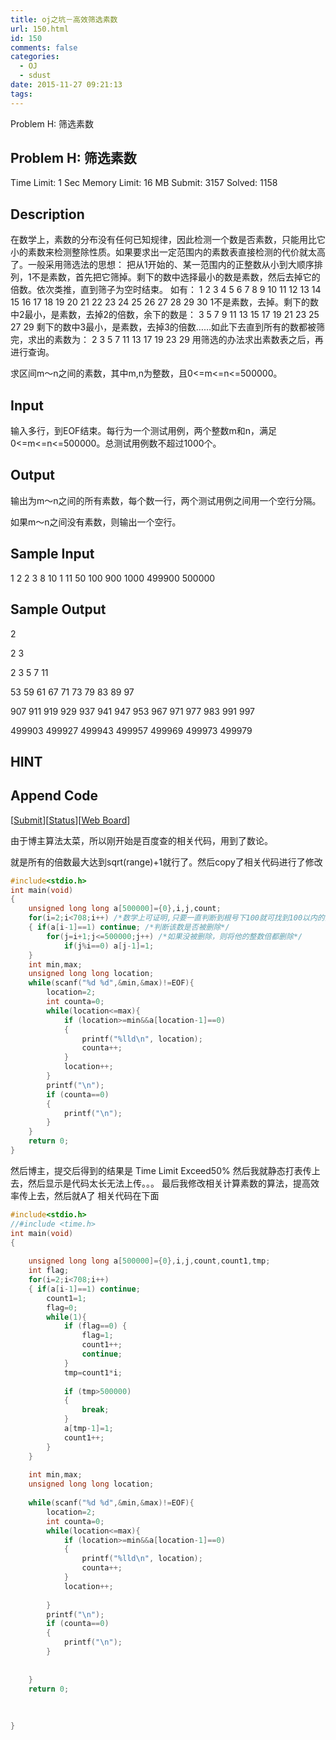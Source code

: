 ```yaml
---
title: oj之坑－高效筛选素数
url: 150.html
id: 150
comments: false
categories:
  - OJ
  - sdust
date: 2015-11-27 09:21:13
tags:
---
```


Problem H: 筛选素数

Problem H: 筛选素数
---------------

Time Limit: 1 Sec  Memory Limit: 16 MB
Submit: 3157  Solved: 1158

Description
-----------

在数学上，素数的分布没有任何已知规律，因此检测一个数是否素数，只能用比它小的素数来检测整除性质。如果要求出一定范围内的素数表直接检测的代价就太高了。一般采用筛选法的思想：
把从1开始的、某一范围内的正整数从小到大顺序排列，1不是素数，首先把它筛掉。剩下的数中选择最小的数是素数，然后去掉它的倍数。依次类推，直到筛子为空时结束。
如有：
1 2 3 4 5 6 7 8 9 10 11 12 13 14 15 16 17 18 19 20 21 22 23 24 25 26 27 28 29 30
1不是素数，去掉。剩下的数中2最小，是素数，去掉2的倍数，余下的数是：
3 5 7 9 11 13 15 17 19 21 23 25 27 29
剩下的数中3最小，是素数，去掉3的倍数……如此下去直到所有的数都被筛完，求出的素数为：
2 3 5 7 11 13 17 19 23 29
用筛选的办法求出素数表之后，再进行查询。

求区间m～n之间的素数，其中m,n为整数，且0<=m<=n<=500000。

Input
-----

输入多行，到EOF结束。每行为一个测试用例，两个整数m和n，满足0<=m<=n<=500000。总测试用例数不超过1000个。

Output
------

输出为m～n之间的所有素数，每个数一行，两个测试用例之间用一个空行分隔。

如果m～n之间没有素数，则输出一个空行。

Sample Input
------------

1 2
2 3
8 10
1 11
50 100
900 1000
499900 500000

Sample Output
-------------

2

2
3

2
3
5
7
11

53
59
61
67
71
73
79
83
89
97

907
911
919
929
937
941
947
953
967
971
977
983
991
997

499903
499927
499943
499957
499969
499973
499979

HINT
----

Append Code
-----------

\[[Submit](submitpage.php?cid=1971&pid=7&langmask=1022)\]\[[Status](problemstatus.php?id=1179)\]\[[Web Board](bbs.php?pid=1179&cid=1971)\]


由于博主算法太菜，所以刚开始是百度查的相关代码，用到了数论。 

就是所有的倍数最大达到sqrt(range)+1就行了。然后copy了相关代码进行了修改

```c
#include<stdio.h>
int main(void)
{
	unsigned long long a[500000]={0},i,j,count;
    for(i=2;i<708;i++) /*数学上可证明,只要一直判断到根号下100就可找到100以内的全部素数*/
    { if(a[i-1]==1) continue; /*判断该数是否被删除*/
        for(j=i+1;j<=500000;j++) /*如果没被删除，则将他的整数倍都删除*/
            if(j%i==0) a[j-1]=1;
    }
    int min,max;
    unsigned long long location;
    while(scanf("%d %d",&min,&max)!=EOF){
        location=2;
        int counta=0;
        while(location<=max){
            if (location>=min&&a[location-1]==0)
            {
                printf("%lld\n", location);
                counta++;
            }
            location++;
        }
        printf("\n");
        if (counta==0)
        {
            printf("\n");
        }
    }
    return 0;
}
```

然后博主，提交后得到的结果是 
Time Limit Exceed50% 
然后我就静态打表传上去，然后显示是代码太长无法上传。。。 
最后我修改相关计算素数的算法，提高效率传上去，然后就A了 相关代码在下面
```c
#include<stdio.h>
//#include <time.h>
int main(void)
{
 
    unsigned long long a[500000]={0},i,j,count,count1,tmp;
    int flag;
    for(i=2;i<708;i++)
    { if(a[i-1]==1) continue;
        count1=1;
        flag=0;
        while(1){
            if (flag==0) {
                flag=1;
                count1++;
                continue;
            }
            tmp=count1*i;
            
            if (tmp>500000)
            {
                break;
            }
            a[tmp-1]=1;
            count1++;
        }
    }
 
    int min,max;
    unsigned long long location;
    
    while(scanf("%d %d",&min,&max)!=EOF){
        location=2;
        int counta=0;
        while(location<=max){
            if (location>=min&&a[location-1]==0)
            {
                printf("%lld\n", location);
                counta++;
            }
            location++;
            
        }
        printf("\n");
        if (counta==0)
        {
            printf("\n");
        }
        
        
    }
    return 0;
    
    
    
}
```